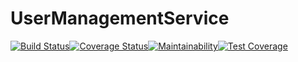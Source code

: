 # UserManagementService
[![Build Status](https://travis-ci.com/BlendedGamesFramework/BG-UserManagementService.svg?branch=master)](https://travis-ci.com/BlendedGamesFramework/BG-UserManagementService)[![Coverage Status](https://coveralls.io/repos/github/BlendedGamesFramework/BG-UserManagementService/badge.svg?branch=master)](https://coveralls.io/github/BlendedGamesFramework/BG-UserManagementService?branch=master)[![Maintainability](https://api.codeclimate.com/v1/badges/342601cf3f1781804f6d/maintainability)](https://codeclimate.com/github/BlendedGamesFramework/BG-UserManagementService/maintainability)[![Test Coverage](https://api.codeclimate.com/v1/badges/342601cf3f1781804f6d/test_coverage)](https://codeclimate.com/github/BlendedGamesFramework/BG-UserManagementService/test_coverage)
